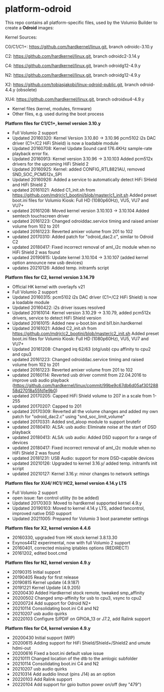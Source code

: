 # platform-odroid

This repo contains all platform-specific files, used by the Volumio Builder to create a **Odroid** images:

Kernel Sources:

C0/C1/C1+: https://github.com/hardkernel/linux.git, branch odroidc-3.10.y

C2: https://github.com/hardkernel/linux.git, branch odroidc2-3.14.y

C4: https://github.com/hardkernel/linux.git, branch odroidg12-4.9.y

N2: https://github.com/hardkernel/linux.git, branch odroidg12-4.9.y

X2: https://github.com/tobiasjakobi/linux-odroid-public.git, branch odroid-4.4.y (obsolete)

XU4: https://github.com/hardkernel/linux.git, branch odroidxu4-4.9.y


- Kernel files (kernel, modules, firmware)
- Other files, e.g. used during the boot process

**Platform files for C1/C1+, kernel version 3.10.y**
- Full Volumio 2 support
- Updated 20160320: Kernel Version 3.10.80 -> 3.10.96
                    pcm5102 i2s DAC driver (C1+/C2 HiFi Shield) is now a loadable module
- Updated 20160708: Kernel Update
		    Sound card 176.4KHz sample-rate playback error fix.
- Updated 20160913: Kernel version 3.10.96 -> 3.10.103 Added pcm512x drivers for the upcoming HiFi Shield 2
- Updated 20160925: Kernel: added CONFIG_RTL8821AU, removed SND_SOC_PCM512x_SPI
- Updated 20160926: Added a service to automatically detect HiFi SHield and HiFi Shield 2
- updated 20161021: Added C1_init.sh from https://github.com/mdrjr/c1_bootini/blob/master/c1_init.sh
		    Added preset boot.ini files for Volumio Kiosk: Full HD (1080p60Hz), VU5, VU7 and VU7+
- updated 20161208: Moved kernel version 3.10.103 -> 3.10.104
		    Added semtech touchscreen driver
- updated 20161223: Changed odroiddac.service timing and raised amixer volume from 102 to 201
- updated 20161223: Reverted amixer volume from 201 to 102
- updated 20170310: Added patch for "odroid_dac2.c", similar to Odroid C2
- updated 20180417: Fixed incorrect removal of aml_i2c module when no HiFi Shield 2 was found
- updated 20190815: Update kernel 3.10.104 -> 3.10.107
(added kernel option announce new usb devices)
- updates 20210126: Added temp. initramfs script


**Platform files for C2, kernel version 3.14.79**
- Official HK kernel with overlayfs v21
- Full Volumio 2 support
- Updated 20160315: pcm5102 i2s DAC driver (C1+/C2 HiFi Shield) is now a loadable module
- Updated 20160422: i2s driver issues resolved
- Updated 20161014: Kernel version 3.10.29 -> 3.10.79, added pcm512x drivers, service to detect HiFi Shield version
- Updated 20161015: Added new u-boot.bin and bl1.bin.hardkernel
- Updated 20161021: Added C2_init.sh from https://github.com/mdrjr/c2_bootini/blob/master/c2_init.sh
		    Added preset boot.ini files for Volumio Kiosk: Full HD (1080p60Hz), VU5, VU7 and VU7+
- Updated 20161208: Changed irq 62/63 (otg/usb) cpu affinity to cpu2 and cpu3
- updated 20161223: Changed odroiddac.service timing and raised volume from 102 to 201
- updated 20161223: Reverted amixer volume from 201 to 102
- updated 20160114: Reverted usb driver commit from 22.04.2016 to improve usb audio playback
  (https://github.com/hardkernel/linux/commit/99be9c67db6d05af30128858d27018a55fd1e9b0)
- updated 20170205: Capped HiFi Shield volume to 207 in a scale from 1-255
- updated 20170207: Capped to 201
- updated 20170309: Reverted all the volume changes and added my own patch for "odroid_dac2.c" using "snd_soc_limit_volume"
- updated 20170331: Added snd_aloop module to support brutefir
- updated 20180410: ALSA: usb audio: Eliminate noise at the start of DSD playback
- updated 20180413: ALSA: usb audio: Added DSD support for a range of devices
- updated 20180417: Fixed incorrect removal of aml_i2c module when no HiFi Shield 2 was found
- updated 20181231: USB Audio: support for more DSD-capable devices
- updated 20210126: Upgraded to kernel 3.16.y/ added temp. initramfs init script
- updated 20210127: Kernel 3.16.y: minor changes to network settings


**Platform files for XU4/ HC1/ HC2, kernel version 4.14.y LTS**
- Full Volumio 2 support
- open issue: fan control utility (to be added)
- Updated 20170303: Moved to hardkernel supported kernel 4.9.y
- Updated 20190103: Moved to kernel 4.14.y LTS, added fancontrol, improved native DSD support
- Updated 20211005: Prepared for Volumio 3 boot parameter settings

**Platform files for X2, kernel version 4.4.6**
- 20160330, upgraded from HK stock kernel 3.8.13.30
- Exynos4412 experimental, now with full Volumio 2 support
- 20160401, corrected missing iptables options (REDIRECT)
- 20161202, edited boot.cmd

**Platform files for N2, kernel version 4.9.y**
- 20190315 Initial support
- 20190405 Ready for first release
- 20190815 Kernel update (4.9.187)
- 20191221 Kernel Update (4.9.205)
- 20200430 Added Hardkernel stock remote, tweaked smp_affinity
- 20200502 Changed smp-affinity for usb to cpu3, vsync to cpu2
- 20200724 Add support for Odroid N2+
- 20210114 Consolidating boot.ini C4 and N2
- 20210207 usb audio quirks
- 20220103 Configure S/PDIF on GPIOA_13 or J7.2, add Ralink support

**Platform files for C4, kernel version 4.9.y**
- 20200430 Initial support (WIP)
- 20200615 Adding support for HiFi Shield/Shield+/Shield2 and umute hdmi-out
- 20200616 Fixed a boot.ini default value issue
- 20210111 Changed location of the dtb to the amlogic subfolder
- 20210114 Consolidating boot.ini C4 and N2
- 20210207 usb audio quirks
- 20210314 Add auddio linout (pins J14) as an option
- 20220103 Add Ralink support
- 20220104 Add support for gpio button power on/off (key "479")





